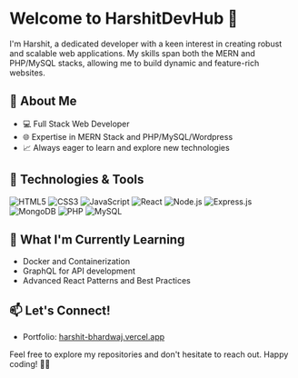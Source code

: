 # Welcome to HarshitDevHub 👋

I'm Harshit, a dedicated developer with a keen interest in creating robust and scalable web applications. My skills span both the MERN and PHP/MySQL stacks, allowing me to build dynamic and feature-rich websites.

## 🚀 About Me
- 💻 Full Stack Web Developer
- 🌐 Expertise in MERN Stack and PHP/MySQL/Wordpress
- 📈 Always eager to learn and explore new technologies

## 🔧 Technologies & Tools
![HTML5](https://img.shields.io/badge/HTML5-E34F26?style=for-the-badge&logo=html5&logoColor=white)
![CSS3](https://img.shields.io/badge/CSS3-264DE4?style=for-the-badge&logo=css3&logoColor=white)
![JavaScript](https://img.shields.io/badge/JavaScript-F7DF1E?style=for-the-badge&logo=javascript&logoColor=black)
![React](https://img.shields.io/badge/React-61DAFB?style=for-the-badge&logo=react&logoColor=black)
![Node.js](https://img.shields.io/badge/Node.js-339933?style=for-the-badge&logo=node.js&logoColor=white)
![Express.js](https://img.shields.io/badge/Express.js-000000?style=for-the-badge&logo=express&logoColor=white)
![MongoDB](https://img.shields.io/badge/MongoDB-47A248?style=for-the-badge&logo=mongodb&logoColor=white)
![PHP](https://img.shields.io/badge/PHP-777BB4?style=for-the-badge&logo=php&logoColor=white)
![MySQL](https://img.shields.io/badge/MySQL-4479A1?style=for-the-badge&logo=mysql&logoColor=white)

## 🌱 What I'm Currently Learning

- Docker and Containerization
- GraphQL for API development
- Advanced React Patterns and Best Practices

## 📫 Let's Connect!

- Portfolio: [harshit-bhardwaj.vercel.app](https://harshit-bhardwaj.vercel.app)

Feel free to explore my repositories and don't hesitate to reach out. Happy coding! 🚀✨
